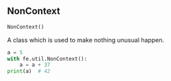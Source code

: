 ## NonContext
```python
NonContext()
```
A class which is used to make nothing unusual happen.

```python
a = 5
with fe.util.NonContext():
    a = a + 37
print(a)  # 42
```
